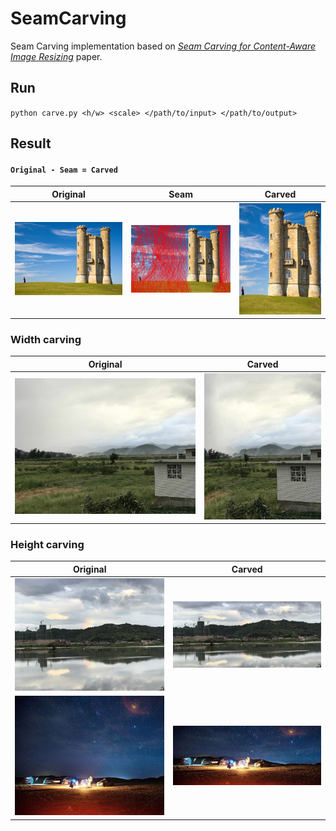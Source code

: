 # SeamCarving
Seam Carving implementation based on *[Seam Carving for Content-Aware Image Resizing](https://inst.eecs.berkeley.edu/~cs194-26/fa16/hw/proj4-seamcarving/imret.pdf)* paper. 

## Run 
`
python carve.py <h/w> <scale> </path/to/input> </path/to/output>
`

## Result
#### `Original - Seam = Carved`

| Original | Seam | Carved |
| --- | --- | --- |
| ![original](https://raw.githubusercontent.com/ktw361/SeamCarving/master/imgs/Broadway_tower.jpg) | ![shrunk](https://raw.githubusercontent.com/ktw361/SeamCarving/master/output_imgs/Broadway_tower_shrunk_seam.jpg)| ![shrunk](https://raw.githubusercontent.com/ktw361/SeamCarving/master/output_imgs/Broadway_tower_shrunk.jpg)|


### Width carving
| Original | Carved |
| ---  | --- |
| ![original](https://raw.githubusercontent.com/ktw361/SeamCarving/master/imgs/home_2.jpg)|  ![shrunk](https://raw.githubusercontent.com/ktw361/SeamCarving/master/output_imgs/home_2_shrunk.jpg) |

### Height carving

| Original | Carved |
| ---  | --- |
| ![original](https://raw.githubusercontent.com/ktw361/SeamCarving/master/imgs/home_1.jpg)|  ![shrunk](https://raw.githubusercontent.com/ktw361/SeamCarving/master/output_imgs/home_1_shrunk.jpg) |
| ![original](https://raw.githubusercontent.com/ktw361/SeamCarving/master/imgs/night.jpg) | ![shrunk](https://raw.githubusercontent.com/ktw361/SeamCarving/master/output_imgs/night_shrunk.jpg)|


